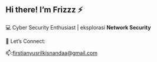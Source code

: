 ## Hi there! I’m Frizzz ⚡

💻 Cyber Security Enthusiast | eksplorasi **Network Security**

📡 Let’s Connect:

📫:[firstianyusrilkisnandaa@gmail.com](mailto:firstianyusrilkisnandaa@gmail.com)
